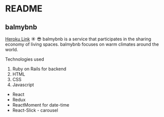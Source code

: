 # README

## balmybnb
[Heroku Link](https://balmybnb.herokuapp.com/)
☀️ 😎 balmybnb is a service that participates in the sharing economy of living spaces. balmybnb focuses on warm climates around the world.

Technologies used
1. Ruby on Rails for backend
2. HTML
3. CSS
4. Javascript
  * React
  * Redux
  * ReactMoment for date-time
  * React-Slick - carousel

